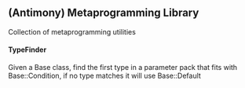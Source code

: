 ## (Antimony) Metaprogramming Library 

Collection of metaprogramming utilities

#### TypeFinder

Given a Base class, find the first type in a parameter pack that fits with Base::Condition, if no type matches it will use Base::Default
